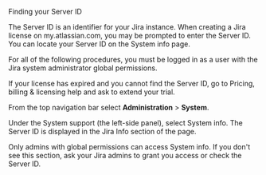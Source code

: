 Finding your Server ID


The Server ID is an identifier for your Jira instance. When creating a Jira license on my.atlassian.com, you may be prompted to enter the Server ID. You can locate your Server ID on the System info page.

For all of the following procedures, you must be logged in as a user with the Jira system administrator global permissions.

If your license has expired and you cannot find the Server ID, go to Pricing, billing & licensing help and ask to extend your trial.



From the top navigation bar select **Administration** > **System**. 
 
Under the System support (the left-side panel), select System info. The Server ID is displayed in the Jira Info section of the page.


Only admins with global permissions can access System info. If you don't see this section, ask your Jira admins to grant you access or check the Server ID. 

